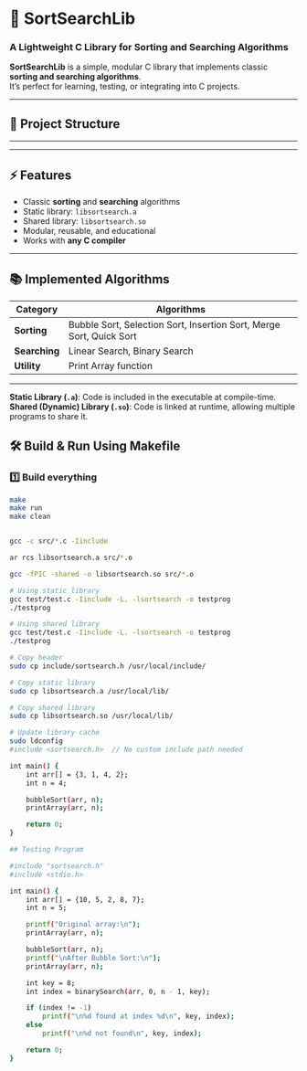 # 🔢 SortSearchLib

### A Lightweight C Library for Sorting and Searching Algorithms

**SortSearchLib** is a simple, modular C library that implements classic **sorting and searching algorithms**.  
It’s perfect for learning, testing, or integrating into C projects.

---

## 📁 Project Structure


---

---

## ⚡ Features

- Classic **sorting** and **searching** algorithms  
- Static library: `libsortsearch.a`  
- Shared library: `libsortsearch.so`  
- Modular, reusable, and educational  
- Works with **any C compiler**

---

## 📚 Implemented Algorithms

| Category | Algorithms |
|----------|------------|
| **Sorting** | Bubble Sort, Selection Sort, Insertion Sort, Merge Sort, Quick Sort |
| **Searching** | Linear Search, Binary Search |
| **Utility** | Print Array function |

---

**Static Library (`.a`)**: Code is included in the executable at compile-time.  
**Shared (Dynamic) Library (`.so`)**: Code is linked at runtime, allowing multiple programs to share it.



## 🛠️ Build & Run Using Makefile

### 1️⃣ Build everything
```bash
make
make run
make clean


gcc -c src/*.c -Iinclude

ar rcs libsortsearch.a src/*.o

gcc -fPIC -shared -o libsortsearch.so src/*.o

# Using static library
gcc test/test.c -Iinclude -L. -lsortsearch -o testprog
./testprog

# Using shared library
gcc test/test.c -Iinclude -L. -lsortsearch -o testprog
./testprog

# Copy header
sudo cp include/sortsearch.h /usr/local/include/

# Copy static library
sudo cp libsortsearch.a /usr/local/lib/

# Copy shared library
sudo cp libsortsearch.so /usr/local/lib/

# Update library cache
sudo ldconfig
#include <sortsearch.h>  // No custom include path needed

int main() {
    int arr[] = {3, 1, 4, 2};
    int n = 4;

    bubbleSort(arr, n);
    printArray(arr, n);

    return 0;
}

## Testing Program

#include "sortsearch.h"
#include <stdio.h>

int main() {
    int arr[] = {10, 5, 2, 8, 7};
    int n = 5;

    printf("Original array:\n");
    printArray(arr, n);

    bubbleSort(arr, n);
    printf("\nAfter Bubble Sort:\n");
    printArray(arr, n);

    int key = 8;
    int index = binarySearch(arr, 0, n - 1, key);

    if (index != -1)
        printf("\n%d found at index %d\n", key, index);
    else
        printf("\n%d not found\n", key, index);

    return 0;
}
